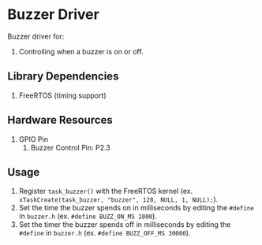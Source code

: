 # Buzzer Driver
Buzzer driver for:
1. Controlling when a buzzer is on or off. 

## Library Dependencies
1. FreeRTOS (timing support)

## Hardware Resources
1. GPIO Pin
   1. Buzzer Control Pin: P2.3

## Usage
1. Register `task_buzzer()` with the FreeRTOS kernel (ex. `xTaskCreate(task_buzzer, "buzzer", 128, NULL, 1, NULL);`).
2. Set the time the buzzer spends on in milliseconds by editing the `#define` in `buzzer.h` (ex. `#define BUZZ_ON_MS 1000`).
3. Set the timer the buzzer spends off in milliseconds by editing the `#define` in `buzzer.h` (ex. `#define BUZZ_OFF_MS 30000`).
